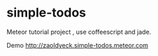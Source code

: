 # simple-todos
Meteor tutorial project , use coffeescript and jade.

Demo
http://zaoldyeck.simple-todos.meteor.com
